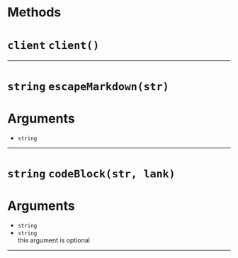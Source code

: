 # Methods
# `client` `client()`
---
# `string` `escapeMarkdown(str)`
# Arguments
* `string`  

---
# `string` `codeBlock(str, lank)`
# Arguments
* `string`  
* `string`  
this argument is optional   

---
